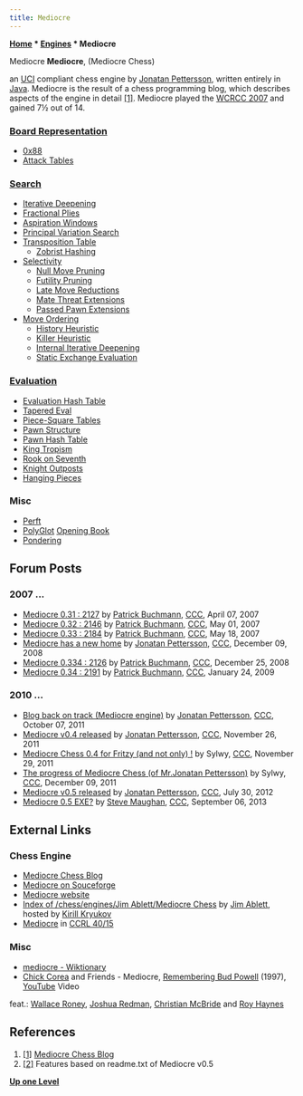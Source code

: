 ```yaml
---
title: Mediocre
---
```

**[Home](Home "Home") \* [Engines](Engines "Engines") \* Mediocre**



 [](http://mediocrechess.blogspot.com/) Mediocre 
**Mediocre**, (Mediocre Chess)  

an [UCI](UCI "UCI") compliant chess engine by [Jonatan Pettersson](Jonatan_Pettersson "Jonatan Pettersson"), written entirely in [Java](Java "Java"). Mediocre is the result of a chess programming blog, which describes aspects of the engine in detail <a id="cite-note-1" href="#cite-ref-1">[1]</a>. Mediocre played the [WCRCC 2007](WCRCC_2007 "WCRCC 2007") and gained 7½ out of 14.



### [Board Representation](Board_Representation "Board Representation")


* [0x88](0x88 "0x88")
* [Attack Tables](Attack_and_Defend_Maps "Attack and Defend Maps")


### [Search](Search "Search")


* [Iterative Deepening](Iterative_Deepening "Iterative Deepening")
* [Fractional Plies](Depth#FractionalPlies "Depth")
* [Aspiration Windows](Aspiration_Windows "Aspiration Windows")
* [Principal Variation Search](Principal_Variation_Search "Principal Variation Search")
* [Transposition Table](Transposition_Table "Transposition Table")
	+ [Zobrist Hashing](Zobrist_Hashing "Zobrist Hashing")
* [Selectivity](Selectivity "Selectivity")
	+ [Null Move Pruning](Null_Move_Pruning "Null Move Pruning")
	+ [Futility Pruning](Futility_Pruning "Futility Pruning")
	+ [Late Move Reductions](Late_Move_Reductions "Late Move Reductions")
	+ [Mate Threat Extensions](Mate_Threat_Extensions "Mate Threat Extensions")
	+ [Passed Pawn Extensions](Passed_Pawn_Extensions "Passed Pawn Extensions")
* [Move Ordering](Move_Ordering "Move Ordering")
	+ [History Heuristic](History_Heuristic "History Heuristic")
	+ [Killer Heuristic](Killer_Heuristic "Killer Heuristic")
	+ [Internal Iterative Deepening](Internal_Iterative_Deepening "Internal Iterative Deepening")
	+ [Static Exchange Evaluation](Static_Exchange_Evaluation "Static Exchange Evaluation")


### [Evaluation](Evaluation "Evaluation")


* [Evaluation Hash Table](Evaluation_Hash_Table "Evaluation Hash Table")
* [Tapered Eval](Tapered_Eval "Tapered Eval")
* [Piece-Square Tables](Piece-Square_Tables "Piece-Square Tables")
* [Pawn Structure](Pawn_Structure "Pawn Structure")
* [Pawn Hash Table](Pawn_Hash_Table "Pawn Hash Table")
* [King Tropism](King_Safety#KingTropism "King Safety")
* [Rook on Seventh](Rook_on_Seventh "Rook on Seventh")
* [Knight Outposts](Outposts "Outposts")
* [Hanging Pieces](Hanging_Piece "Hanging Piece")


### Misc


* [Perft](Perft "Perft")
* [PolyGlot](PolyGlot "PolyGlot") [Opening Book](Opening_Book "Opening Book")
* [Pondering](Pondering "Pondering")


## Forum Posts


### 2007 ...


* [Mediocre 0.31 : 2127](http://www.talkchess.com/forum3/viewtopic.php?f=6&t=12937) by [Patrick Buchmann](Patrick_Buchmann "Patrick Buchmann"), [CCC](CCC "CCC"), April 07, 2007
* [Mediocre 0.32 : 2146](http://www.talkchess.com/forum3/viewtopic.php?f=6&t=13517) by [Patrick Buchmann](Patrick_Buchmann "Patrick Buchmann"), [CCC](CCC "CCC"), May 01, 2007
* [Mediocre 0.33 : 2184](http://www.talkchess.com/forum3/viewtopic.php?f=6&t=13870) by [Patrick Buchmann](Patrick_Buchmann "Patrick Buchmann"), [CCC](CCC "CCC"), May 18, 2007
* [Mediocre has a new home](http://www.talkchess.com/forum3/viewtopic.php?f=2&t=25326) by [Jonatan Pettersson](Jonatan_Pettersson "Jonatan Pettersson"), [CCC](CCC "CCC"), December 09, 2008
* [Mediocre 0.334 : 2126](http://www.talkchess.com/forum3/viewtopic.php?f=6&t=25630) by [Patrick Buchmann](Patrick_Buchmann "Patrick Buchmann"), [CCC](CCC "CCC"), December 25, 2008
* [Mediocre 0.34 : 2191](http://www.talkchess.com/forum3/viewtopic.php?f=6&t=26201) by [Patrick Buchmann](Patrick_Buchmann "Patrick Buchmann"), [CCC](CCC "CCC"), January 24, 2009


### 2010 ...


* [Blog back on track (Mediocre engine)](http://www.talkchess.com/forum3/viewtopic.php?f=2&t=40671) by [Jonatan Pettersson](Jonatan_Pettersson "Jonatan Pettersson"), [CCC](CCC "CCC"), October 07, 2011
* [Mediocre v0.4 released](http://www.talkchess.com/forum3/viewtopic.php?f=2&t=41223) by [Jonatan Pettersson](Jonatan_Pettersson "Jonatan Pettersson"), [CCC](CCC "CCC"), November 26, 2011
* [Mediocre Chess 0.4 for Fritzy (and not only) !](http://www.talkchess.com/forum3/viewtopic.php?f=2&t=41257) by Sylwy, [CCC](CCC "CCC"), November 29, 2011
* [The progress of Mediocre Chess (of Mr.Jonatan Pettersson)](http://www.talkchess.com/forum3/viewtopic.php?f=6&t=41394) by Sylwy, [CCC](CCC "CCC"), December 09, 2011
* [Mediocre v0.5 released](http://www.talkchess.com/forum3/viewtopic.php?f=2&t=44633) by [Jonatan Pettersson](Jonatan_Pettersson "Jonatan Pettersson"), [CCC](CCC "CCC"), July 30, 2012
* [Mediocre 0.5 EXE?](http://www.talkchess.com/forum3/viewtopic.php?f=2&t=49262) by [Steve Maughan](Steve_Maughan "Steve Maughan"), [CCC](CCC "CCC"), September 06, 2013


## External Links


### Chess Engine


* [Mediocre Chess Blog](http://mediocrechess.blogspot.com/)
* [Mediocre on Souceforge](https://sourceforge.net/p/mediocrechess/wiki/Home/)
* [Mediocre website](http://mediocrechess.sourceforge.net/)
* [Index of /chess/engines/Jim Ablett/Mediocre Chess](http://kirr.homeunix.org/chess/engines/Jim%20Ablett/MEDIOCRE%20CHESS/) by [Jim Ablett](Jim_Ablett "Jim Ablett"), hosted by [Kirill Kryukov](Kirill_Kryukov "Kirill Kryukov")
* [Mediocre](http://ccrl.chessdom.com/ccrl/4040/cgi/compare_engines.cgi?family=Mediocre&print=Rating+list&print=Results+table&print=LOS+table&print=Ponder+hit+table&print=Eval+difference+table&print=Comopp+gamenum+table&print=Overlap+table&print=Score+with+common+opponents) in [CCRL 40/15](CCRL "CCRL")


### Misc


* [mediocre - Wiktionary](https://en.wiktionary.org/wiki/mediocre)
* [Chick Corea](Category:Chick_Corea "Category:Chick Corea") and Friends - Mediocre, [Remembering Bud Powell](https://en.wikipedia.org/wiki/Remembering_Bud_Powell) (1997), [YouTube](https://en.wikipedia.org/wiki/YouTube) Video


 feat.: [Wallace Roney](https://en.wikipedia.org/wiki/Wallace_Roney), [Joshua Redman](https://en.wikipedia.org/wiki/Joshua_Redman), [Christian McBride](https://en.wikipedia.org/wiki/Christian_McBride) and [Roy Haynes](https://en.wikipedia.org/wiki/Roy_Haynes)
 
## References


1. <a id="cite-ref-1" href="#cite-note-1">[1]</a> [Mediocre Chess Blog](http://mediocrechess.blogspot.com/)
2. <a id="cite-ref-2" href="#cite-note-2">[2]</a> Features based on readme.txt of Mediocre v0.5

**[Up one Level](Engines "Engines")**







 
